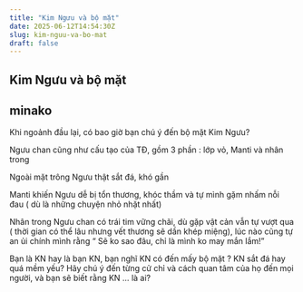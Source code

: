 ```yaml
---
title: "Kim Ngưu và bộ mặt"
date: 2025-06-12T14:54:30Z
slug: kim-nguu-va-bo-mat
draft: false
---
```


## Kim Ngưu và bộ mặt

## minako

Khi ngoảnh đầu lại, có bao giờ bạn chú ý đến bộ mặt Kim Ngưu?
 
Ngưu chan cũng như cấu tạo của TĐ, gồm 3 phần : lớp vỏ, Manti và nhân trong
 
Ngoài mặt trông Ngưu thật sắt đá, khó gần
 
Manti khiến Ngưu dễ bị tổn thương, khóc thầm và tự mình gặm nhấm nỗi đau ( dù là những chuyện nhỏ nhặt nhất)
 
Nhân trong Ngưu chan có trái tim vững chãi, dù gặp vật cản vẫn tự vượt qua ( thời gian có thể lâu nhưng vết thương sẽ dần khép miệng), lúc nào cũng tự an ủi chính mình rằng “ Sẽ ko sao đâu, chỉ là mình ko may mắn lắm!”
 
Bạn là KN hay là bạn KN, bạn nghĩ KN có đến mấy bộ mặt ? KN sắt đá hay quá mềm yếu? Hãy chú ý đến từng cử chỉ và cách quan tâm của họ đến mọi người, và bạn sẽ biết rằng KN … là ai?